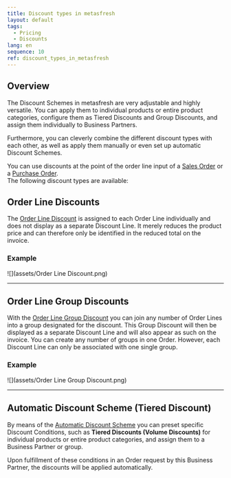 ```yaml
---
title: Discount types in metasfresh
layout: default
tags:
  - Pricing
  - Discounts
lang: en
sequence: 10
ref: discount_types_in_metasfresh
---
```


## Overview
The Discount Schemes in metasfresh are very adjustable and highly versatile. You can apply them to individual products or entire product categories, configure them as Tiered Discounts and Group Discounts, and assign them individually to Business Partners.

Furthermore, you can cleverly combine the different discount types with each other, as well as apply them manually or even set up automatic Discount Schemes.

You can use discounts at the point of the order line input of a [Sales Order](SalesOrder_recording) or a [Purchase Order](CreatePurchaseOrder).<br>
The following discount types are available:

## Order Line Discounts
The [Order Line Discount](Order_line_discount) is assigned to each Order Line individually and does not display as a separate Discount Line. It merely reduces the product price and can therefore only be identified in the reduced total on the invoice.

### Example
![](assets/Order Line Discount.png)

---

## Order Line Group Discounts
With the [Order Line Group Discount](Order_line_group_discount) you can join any number of Order Lines into a group designated for the discount. This Group Discount will then be displayed as a separate Discount Line and will also appear as such on the invoice. You can create any number of groups in one Order. However, each Discount Line can only be associated with one single group.

### Example
![](assets/Order Line Group Discount.png)

---

## Automatic Discount Scheme (Tiered Discount)
By means of the [Automatic Discount Scheme](Automatic_discount_scheme) you can preset specific Discount Conditions, such as **Tiered Discounts (Volume Discounts)** for individual products or entire product categories, and assign them to a Business Partner or group.

Upon fulfillment of these conditions in an Order request by this Business Partner, the discounts will be applied automatically.
